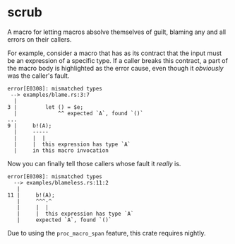 # scrub

A macro for letting macros absolve themselves of guilt, blaming any and all errors on their callers.

For example, consider a macro that has as its contract that the input must be an expression of a specific type.
If a caller breaks this contract, a part of the macro body is highlighted as the error cause, even though it *obviously* was the caller's fault.

```
error[E0308]: mismatched types
 --> examples/blame.rs:3:7
  |
3 |         let () = $e;
  |             ^^ expected `A`, found `()`
...
9 |     b!(A);
  |     -----
  |     |  |
  |     |  this expression has type `A`
  |     in this macro invocation
```

Now you can finally tell those callers whose fault it *really* is.

```
error[E0308]: mismatched types
  --> examples/blameless.rs:11:2
   |
11 |     b!(A);
   |     ^^^-^
   |     |  |
   |     |  this expression has type `A`
   |     expected `A`, found `()`
```

Due to using the `proc_macro_span` feature, this crate requires nightly.
